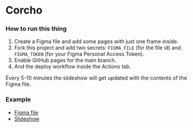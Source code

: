# Corcho

### How to run this thing

1. Create a Figma file and add some pages with just one frame inside.
2. Fork this project and add two secrets: `FIGMA_FILE` (for the file id) and `FIGMA_TOKEN` (for your Figma Personal Access Token).
3. Enable GitHub pages for the main branch.
4. And the deploy workflow inside the Actions tab.

Every 5-10 minutes the slideshow will get updated with the contents of the Figma file.

### Example

- [Figma file](https://www.figma.com/file/pCi2wnm9y4HsYNANvXRiGc/Corcho)
- [Slideshow](https://javierarce.github.io/corcho)
